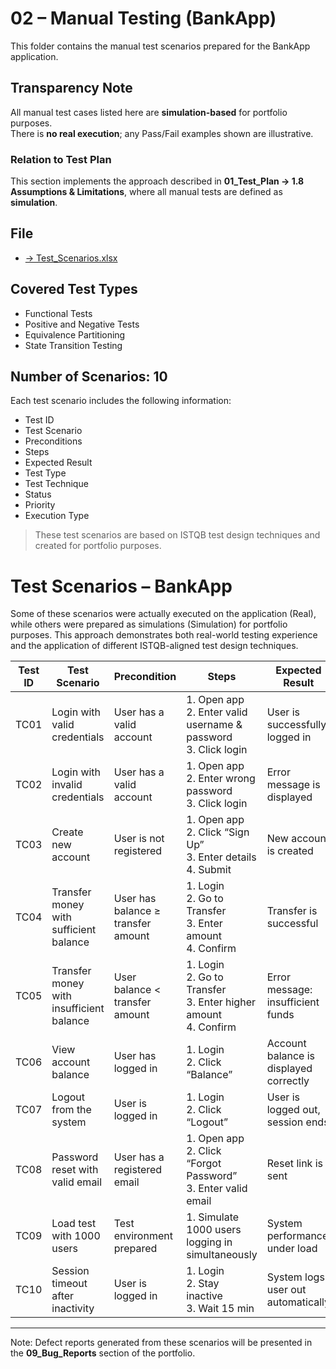 # 02 – Manual Testing (BankApp)

This folder contains the manual test scenarios prepared for the BankApp application.  
## Transparency Note
All manual test cases listed here are **simulation-based** for portfolio purposes.  
There is **no real execution**; any Pass/Fail examples shown are illustrative.

### Relation to Test Plan
This section implements the approach described in **01_Test_Plan → 1.8 Assumptions & Limitations**, where all manual tests are defined as **simulation**.


## File
- [→ Test_Scenarios.xlsx](./Test_Scenarios.xlsx)

## Covered Test Types
- Functional Tests  
- Positive and Negative Tests  
- Equivalence Partitioning  
- State Transition Testing  

## Number of Scenarios: 10

Each test scenario includes the following information:  
- Test ID  
- Test Scenario  
- Preconditions  
- Steps  
- Expected Result  
- Test Type  
- Test Technique  
- Status
- Priority
- Execution Type

> These test scenarios are based on ISTQB test design techniques and created for portfolio purposes.
>
# Test Scenarios – BankApp  

Some of these scenarios were actually executed on the application (Real), while others were prepared as simulations (Simulation) for portfolio purposes. This approach demonstrates both real-world testing experience and the application of different ISTQB-aligned test design techniques.  

| Test ID | Test Scenario | Precondition | Steps | Expected Result | Test Type | Test Technique | Priority | Status | Execution Type |
|---------|---------------|--------------|-------|-----------------|-----------|----------------|----------|--------|----------------|
| TC01 | Login with valid credentials | User has a valid account | 1. Open app <br> 2. Enter valid username & password <br> 3. Click login | User is successfully logged in | Functional | Positive | High | Not Executed | Real |
| TC02 | Login with invalid credentials | User has a valid account | 1. Open app <br> 2. Enter wrong password <br> 3. Click login | Error message is displayed | Functional | Negative | High | Not Executed | Real |
| TC03 | Create new account | User is not registered | 1. Open app <br> 2. Click “Sign Up” <br> 3. Enter details <br> 4. Submit | New account is created | Functional | Equivalence Partitioning | High | Not Executed | Real |
| TC04 | Transfer money with sufficient balance | User has balance ≥ transfer amount | 1. Login <br> 2. Go to Transfer <br> 3. Enter amount <br> 4. Confirm | Transfer is successful | Functional | Positive | Medium | Not Executed | Real |
| TC05 | Transfer money with insufficient balance | User balance < transfer amount | 1. Login <br> 2. Go to Transfer <br> 3. Enter higher amount <br> 4. Confirm | Error message: insufficient funds | Functional | Negative | Medium | Not Executed | Real |
| TC06 | View account balance | User has logged in | 1. Login <br> 2. Click “Balance” | Account balance is displayed correctly | Functional | State Transition Testing | Medium | Not Executed | Real |
| TC07 | Logout from the system | User is logged in | 1. Login <br> 2. Click “Logout” | User is logged out, session ends | Functional | Positive | Low | Not Executed | Real |
| TC08 | Password reset with valid email | User has a registered email | 1. Open app <br> 2. Click “Forgot Password” <br> 3. Enter valid email | Reset link is sent | Functional | Positive | High | Not Executed | Real |
| TC09 | Load test with 1000 users | Test environment prepared | 1. Simulate 1000 users logging in simultaneously | System performance under load | Non-functional | Load Testing | Medium | Not Executed | Simulation |
| TC10 | Session timeout after inactivity | User is logged in | 1. Login <br> 2. Stay inactive <br> 3. Wait 15 min | System logs user out automatically | Functional | State Transition Testing | Low | Not Executed | Simulation |

---


 Note: Defect reports generated from these scenarios will be presented in the **09_Bug_Reports** section of the portfolio.
